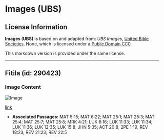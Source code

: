 # Images (UBS)

## License Information

**Images (UBS)** is based on and adapted from: _UBS Images_, [United Bible Societies](https://unitedbiblesocieties.org/), None, which is licensed under a [Public Domain CC0](https://creativecommons.org/public-domain/cc0/).

This markdown version is provided under the same license.



--------------------------------

## Fitila (id: 290423)

### Image Content

![Image](https://cdn.aquifer.bible/aquifer-content/resources/Media/WEB-0472_lamp.jpg)

[link](https://cdn.aquifer.bible/aquifer-content/resources/Media/WEB-0472_lamp.jpg)

* **Associated Passages:** MAT 5:15; MAT 6:22; MAT 25:1; MAT 25:3; MAT 25:4; MAT 25:7; MAT 25:8; MRK 4:21; LUK 8:16; LUK 11:33; LUK 11:34; LUK 11:36; LUK 12:35; LUK 15:8; JHN 5:35; ACT 20:8; 2PE 1:19; REV 18:23; REV 21:23; REV 22:5

